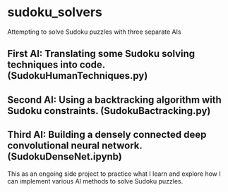 # sudoku_solvers
Attempting to solve Sudoku puzzles with three separate AIs

## First AI: Translating some Sudoku solving techniques into code. (SudokuHumanTechniques.py)
## Second AI: Using a backtracking algorithm with Sudoku constraints. (SudokuBactracking.py)
## Third AI: Building a densely connected deep convolutional neural network. (SudokuDenseNet.ipynb)

This as an ongoing side project to practice what I learn and explore how I can implement various AI methods to solve Sudoku puzzles.

